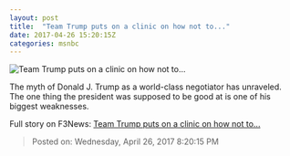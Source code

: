 ```yaml
---
layout: post
title:  "Team Trump puts on a clinic on how not to..."
date: 2017-04-26 15:20:15Z
categories: msnbc
---
```


![Team Trump puts on a clinic on how not to...](http://www.msnbc.com/sites/msnbc/files/styles/ratio--1_91-1--1200x630/public/2017-03-24t205212z_1775625372_rc16c63868c0_rtrmadp_3_usa-obamacare.jpg?itok=87TcvNj6)

The myth of Donald J. Trump as a world-class negotiator has unraveled. The one thing the president was supposed to be good at is one of his biggest weaknesses.


Full story on F3News: [Team Trump puts on a clinic on how not to...](http://www.f3nws.com/n/RUcFfF)

> Posted on: Wednesday, April 26, 2017 8:20:15 PM
